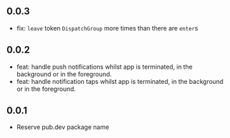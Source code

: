 ## 0.0.3

- fix: `leave` token `DispatchGroup` more times than there are `enter`s

## 0.0.2

- feat: handle push notifications whilst app is terminated, in the background or in the foreground.
- feat: handle notification taps whilst app is terminated, in the background or in the foreground.

## 0.0.1

- Reserve pub.dev package name